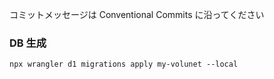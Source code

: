 コミットメッセージは Conventional Commits に沿ってください

### DB 生成

```
npx wrangler d1 migrations apply my-volunet --local
```
